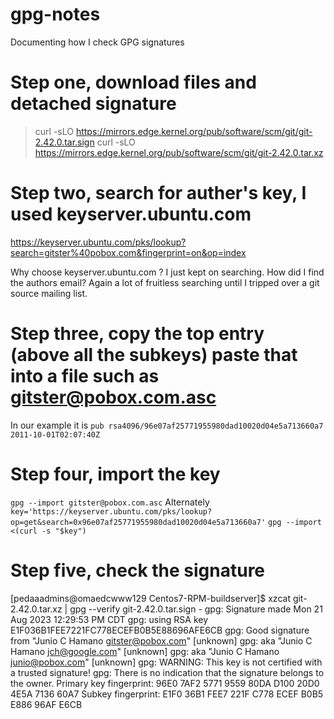 # gpg-notes
Documenting how I check GPG signatures

# Step one, download files and detached signature

> curl -sLO https://mirrors.edge.kernel.org/pub/software/scm/git/git-2.42.0.tar.sign
> curl -sLO https://mirrors.edge.kernel.org/pub/software/scm/git/git-2.42.0.tar.xz

# Step two, search for auther's key, I used keyserver.ubuntu.com
https://keyserver.ubuntu.com/pks/lookup?search=gitster%40pobox.com&fingerprint=on&op=index

Why choose keyserver.ubuntu.com ?  I just kept on searching.  How did I find the authors email? 
Again a lot of fruitless searching until I tripped over a git source mailing list.

# Step three, copy the top entry (above all the subkeys) paste that into a file such as gitster@pobox.com.asc
In our example it is `pub rsa4096/96e07af25771955980dad10020d04e5a713660a7 2011-10-01T02:07:40Z`

# Step four, import the key
`gpg --import gitster@pobox.com.asc`
Alternately 
`key='https://keyserver.ubuntu.com/pks/lookup?op=get&search=0x96e07af25771955980dad10020d04e5a713660a7'`
`gpg --import <(curl -s "$key")`

# Step five, check the signature
[pedaaadmins@omaedcwww129 Centos7-RPM-buildserver]$ xzcat git-2.42.0.tar.xz | gpg --verify git-2.42.0.tar.sign -
gpg: Signature made Mon 21 Aug 2023 12:29:53 PM CDT
gpg:                using RSA key E1F036B1FEE7221FC778ECEFB0B5E88696AFE6CB
gpg: Good signature from "Junio C Hamano <gitster@pobox.com>" [unknown]
gpg:                 aka "Junio C Hamano <jch@google.com>" [unknown]
gpg:                 aka "Junio C Hamano <junio@pobox.com>" [unknown]
gpg: WARNING: This key is not certified with a trusted signature!
gpg:          There is no indication that the signature belongs to the owner.
Primary key fingerprint: 96E0 7AF2 5771 9559 80DA  D100 20D0 4E5A 7136 60A7
     Subkey fingerprint: E1F0 36B1 FEE7 221F C778  ECEF B0B5 E886 96AF E6CB

